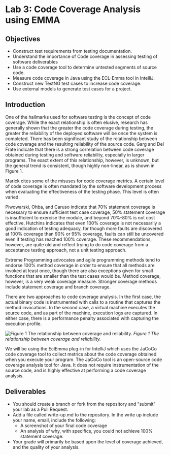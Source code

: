 # Lab 3: Code Coverage Analysis using EMMA

## Objectives

* Construct test requirements from testing documentation.
* Understand the importance of Code coverage in assessing testing of software deliverables
* Use a code coverage tool to determine untested segments of source code.
* Measure code coverage in Java using the ECL-Emma tool in IntelliJ.
* Construct new TestNG test cases to increase code coverage.
* Use external models to generate test cases for a project.

## Introduction

One of the hallmarks used for software testing is the concept of code coverage.  While the exact relationship is often elusive, research has generally shown that the greater the code coverage during testing, the greater the reliability of the deployed software will be once the system is completed.  There has been significant study of the relationship between code coverage and the resulting reliability of the source code. Garg and Del Frate indicate that there is a strong correlation between code coverage obtained during testing and software reliability, especially in larger programs. The exact extent of this relationship, however, is unknown, but the general trend is consistent, though highly non-linear, as is shown in Figure 1.

Marick cites some of the misuses for code coverage metrics. A certain level of code coverage is often mandated by the software development process when evaluating the effectiveness of the testing phase. This level is often varied. 

Piwowarski, Ohba, and Caruso indicate that 70% statement coverage is necessary to ensure sufficient test case coverage, 50% statement coverage is insufficient to exercise the module, and beyond 70%-80% is not cost effective. Hutchins indicates that even 100% coverage is not necessarily a good indication of testing adequacy, for though more faults are discovered at 100% coverage than 90% or 95% coverage, faults can still be uncovered even if testing has reached 100% coverage.  These recommendations, however, are quite old and reflect trying to do code coverage from a acceptance testing approach, not a unit testing approach.

Extreme Programming advocates and agile programming methods tend to endorse 100% method coverage in order to ensure that all methods are invoked at least once, though there are also exceptions given for small functions that are smaller than the test cases would be. Method coverage, however, is a very weak coverage measure.  Stronger coverage methods include statement coverage and branch coverage.

There are two approaches to code coverage analysis.  In the first case, the actual binary code is instrumented with calls to a routine that captures the method invocations.  In the second case, a virtual machine executes the source code, and as part of the machine, execution logs are captured.  In either case, there is a performance penalty associated with capturing the execution profile.

![Figure 1 The relationship between coverage and reliability.](http://i.imgur.com/b1BjW6G.png)
*Figure 1 The relationship between coverage and reliability.*

We will be using the EclEmma plug-in for IntelliJ which uses the JaCoCo code coverage tool to collect metrics about the code coverage obtained when you execute your program. The JaCoCo tool is an open-source code coverage analysis tool for Java.  It does not require instrumentation of the source code, and is highly effective at performing a code coverage analysis.

## Deliverables

* You should create a branch or fork from the repository and "submit" your lab as a Pull Request.
* Add a file called write-up.md to the repository.  In the write up include your name, email, include the following:
  * A screenshot of your final code coverage
  * An analysis of why, with specifics, you could not achieve 100% statement coverage.
* Your grade will primarily be based upon the level of coverage achieved, and the quality of your analysis.
